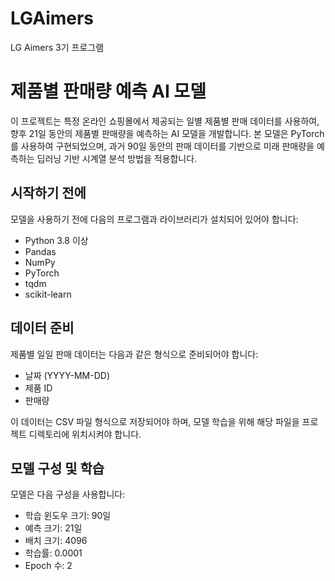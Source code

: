# LGAimers
LG Aimers 3기 프로그램

# 제품별 판매량 예측 AI 모델

이 프로젝트는 특정 온라인 쇼핑몰에서 제공되는 일별 제품별 판매 데이터를 사용하여, 향후 21일 동안의 제품별 판매량을 예측하는 AI 모델을 개발합니다. 본 모델은 PyTorch를 사용하여 구현되었으며, 과거 90일 동안의 판매 데이터를 기반으로 미래 판매량을 예측하는 딥러닝 기반 시계열 분석 방법을 적용합니다.

## 시작하기 전에

모델을 사용하기 전에 다음의 프로그램과 라이브러리가 설치되어 있어야 합니다:

- Python 3.8 이상
- Pandas
- NumPy
- PyTorch
- tqdm
- scikit-learn

## 데이터 준비

제품별 일일 판매 데이터는 다음과 같은 형식으로 준비되어야 합니다:

- 날짜 (YYYY-MM-DD)
- 제품 ID
- 판매량

이 데이터는 CSV 파일 형식으로 저장되어야 하며, 모델 학습을 위해 해당 파일을 프로젝트 디렉토리에 위치시켜야 합니다.

## 모델 구성 및 학습

모델은 다음 구성을 사용합니다:

- 학습 윈도우 크기: 90일
- 예측 크기: 21일
- 배치 크기: 4096
- 학습률: 0.0001
- Epoch 수: 2
